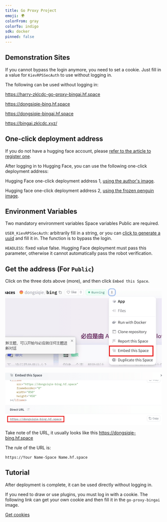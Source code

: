 ```yaml
---
title: Go Proxy Project
emoji: 🌍
colorFrom: gray
colorTo: indigo
sdk: docker
pinned: false
---
```


## Demonstration Sites

If you cannot bypass the login anymore, you need to set a cookie. Just fill in a value for `KievRPSSecAuth` to use without logging in.

The following can be used without logging in:

https://harry-zklcdc-go-proxy-bingai.hf.space

https://dongsiqie-bing.hf.space

https://dongsiqie-bingai.hf.space

https://bingai.zklcdc.xyz/

## One-click deployment address

If you do not have a hugging face account, please [refer to the article to register one](https://dongsiqie.me/huggingface-sign-up).

After logging in to Hugging Face, you can use the following one-click deployment address:

Hugging Face one-click deployment address 1, [using the author's image](https://huggingface.co/spaces/Harry-zklcdc/go-proxy-bingai?duplicate=true&visibility=public).

Hugging face one-click deployment address 2, [using the frozen penguin image](https://huggingface.co/spaces/dongsiqie/bing?duplicate=true&visibility=public).

## Environment Variables

Two mandatory environment variables Space variables Public are required.

`USER_KievRPSSecAuth`: arbitrarily fill in a string, or you can [click to generate a uuid](https://guidgenerator.com/) and fill it in. The function is to bypass the login.

`HEADLESS`: fixed value false. Hugging Face deployment must pass this parameter, otherwise it cannot automatically pass the robot verification.

## Get the address (For `Public`)

Click on the three dots above (more), and then click `Embed this Space`.

![261539251-38e636da-e076-4fda-af04-374711b5376c](assets/261539251-38e636da-e076-4fda-af04-374711b5376c.png)

![261538947-43a660db-8661-4e64-8632-f5155b6e27f6](assets/261538947-43a660db-8661-4e64-8632-f5155b6e27f6.png)

Take note of the URL, it usually looks like this https://dongsiqie-bing.hf.space

The rule of the URL is:

```
https://Your Name-Space Name.hf.space
```

## Tutorial

After deployment is complete, it can be used directly without logging in.

If you need to draw or use plugins, you must log in with a cookie. The following link can get your own cookie and then fill it in the `go-proxy-bingai` image.

[Get cookies](https://dongsiqie.me/wiki/bingcookie3.html)
